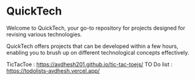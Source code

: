 # QuickTech

Welcome to QuickTech, your go-to repository for projects designed for revising various technologies.

QuickTech offers projects that can be developed within a few hours, enabling you to brush up on different technological concepts effectively.

TicTacToe : https://avdhesh201.github.io/tic-tac-toejs/
TO Do list : https://todolists-avdhesh.vercel.app/

